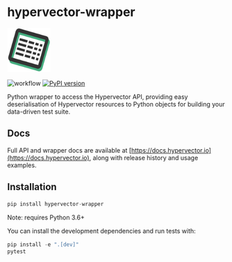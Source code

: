 # hypervector-wrapper

<img src="./hypie.png" width="100">

![workflow](https://github.com/hypervectorio/hypervector-wrapper/actions/workflows/main.yml/badge.svg)
[![PyPI version](https://badge.fury.io/py/hypervector-wrapper.svg)](https://pypi.python.org/pypi/hypervector-wrapper/)

Python wrapper to access the Hypervector API, providing easy deserialisation of Hypervector
resources to Python objects for building your data-driven test suite.

## Docs

Full API and wrapper docs are available at [https://docs.hypervector.io](https://docs.hypervector.io), along with
release history and usage examples.

## Installation

```python
pip install hypervector-wrapper
```

Note: requires Python 3.6+

You can install the development dependencies and run tests with:

```python
pip install -e ".[dev]"
pytest
```